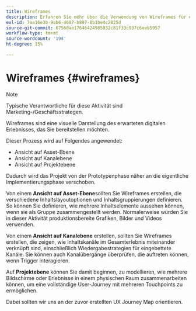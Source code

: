 ```yaml
---
title: Wireframes
description: Erfahren Sie mehr über die Verwendung von Wireframes für ein AEM Screens-Projekt.
exl-id: 7aa16e3b-9ab6-4687-b897-8b1be4c2825d
source-git-commit: 67560ae17646424985032c81f33c937c6eeb5957
workflow-type: tm+mt
source-wordcount: '194'
ht-degree: 15%

---
```


# Wireframes {#wireframes}

>[!NOTE]
>Typische Verantwortliche für diese Aktivität sind Marketing-/Geschäftsstrategen.

Wireframes sind eine visuelle Darstellung des erwarteten digitalen Erlebnisses, das Sie bereitstellen möchten.

Dieser Prozess wird auf Folgendes angewendet:

* Ansicht auf Asset-Ebene
* Ansicht auf Kanalebene
* Ansicht auf Projektebene

Dadurch wird das Projekt von der Prototypenphase näher an die eigentliche Implementierungsphase verschoben.

Von einem **Ansicht auf Asset-Ebene**sollten Sie Wireframes erstellen, die verschiedene Inhaltslayoutoptionen und Inhaltsgruppierungen definieren. So können Sie definieren, wie mehrere Inhaltselemente aussehen können, wenn sie als Gruppe zusammengestellt werden.
Normalerweise würden Sie in dieser Aktivität produktionsbereite Grafiken, Bilder und Videos verwenden.

Von einem **Ansicht auf Kanalebene** erstellen, sollten Sie Wireframes erstellen, die zeigen, wie Inhaltskanäle im Gesamterlebnis miteinander verknüpft sind, einschließlich Wiedergabestrategien für eingebettete Kanäle. Sie können auch Kanalübergänge überprüfen, die auftreten können, wenn Trigger interagieren.

Auf **Projektebene** können Sie damit beginnen, zu modellieren, wie mehrere Bildschirme oder Erlebnisse in einem physischen Raum zusammenarbeiten können, um eine vollständige User-Journey mit mehreren Touchpoints zu ermöglichen.

Dabei sollten wir uns an der zuvor erstellten UX Journey Map orientieren.
